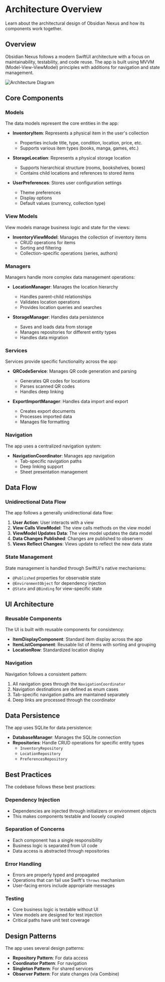 # Architecture Overview

Learn about the architectural design of Obsidian Nexus and how its components work together.

## Overview

Obsidian Nexus follows a modern SwiftUI architecture with a focus on maintainability, testability, and code reuse. The app is built using MVVM (Model-View-ViewModel) principles with additions for navigation and state management.

![Architecture Diagram](architecture-diagram)

## Core Components

### Models

The data models represent the core entities in the app:

- **InventoryItem**: Represents a physical item in the user's collection
  - Properties include title, type, condition, location, price, etc.
  - Supports various item types (books, manga, games, etc.)

- **StorageLocation**: Represents a physical storage location
  - Supports hierarchical structure (rooms, bookshelves, boxes)
  - Contains child locations and references to stored items

- **UserPreferences**: Stores user configuration settings
  - Theme preferences
  - Display options
  - Default values (currency, collection type)

### View Models

View models manage business logic and state for the views:

- **InventoryViewModel**: Manages the collection of inventory items
  - CRUD operations for items
  - Sorting and filtering
  - Collection-specific operations (series, authors)

### Managers

Managers handle more complex data management operations:

- **LocationManager**: Manages the location hierarchy
  - Handles parent-child relationships
  - Validates location operations
  - Provides location queries and searches

- **StorageManager**: Handles data persistence
  - Saves and loads data from storage
  - Manages repositories for different entity types
  - Handles data migration

### Services

Services provide specific functionality across the app:

- **QRCodeService**: Manages QR code generation and parsing
  - Generates QR codes for locations
  - Parses scanned QR codes
  - Handles deep linking

- **ExportImportManager**: Handles data import and export
  - Creates export documents
  - Processes imported data
  - Manages file formatting

### Navigation

The app uses a centralized navigation system:

- **NavigationCoordinator**: Manages app navigation
  - Tab-specific navigation paths
  - Deep linking support
  - Sheet presentation management

## Data Flow

### Unidirectional Data Flow

The app follows a generally unidirectional data flow:

1. **User Action**: User interacts with a view
2. **View Calls ViewModel**: The view calls methods on the view model
3. **ViewModel Updates Data**: The view model updates the data model
4. **Data Changes Published**: Changes are published to observers
5. **Views Reflect Changes**: Views update to reflect the new data state

### State Management

State management is handled through SwiftUI's native mechanisms:

- `@Published` properties for observable state
- `@EnvironmentObject` for dependency injection
- `@State` and `@Binding` for view-specific state

## UI Architecture

### Reusable Components

The UI is built with reusable components for consistency:

- **ItemDisplayComponent**: Standard item display across the app
- **ItemListComponent**: Reusable list of items with sorting and grouping
- **LocationRow**: Standardized location display

### Navigation

Navigation follows a consistent pattern:

1. All navigation goes through the `NavigationCoordinator`
2. Navigation destinations are defined as enum cases
3. Tab-specific navigation paths are maintained separately
4. Deep links are processed through the coordinator

## Data Persistence

The app uses SQLite for data persistence:

- **DatabaseManager**: Manages the SQLite connection
- **Repositories**: Handle CRUD operations for specific entity types
  - `InventoryRepository`
  - `LocationRepository`
  - `PreferencesRepository`

## Best Practices

The codebase follows these best practices:

### Dependency Injection

- Dependencies are injected through initializers or environment objects
- This makes components testable and loosely coupled

### Separation of Concerns

- Each component has a single responsibility
- Business logic is separated from UI code
- Data access is abstracted through repositories

### Error Handling

- Errors are properly typed and propagated
- Operations that can fail use Swift's `throws` mechanism
- User-facing errors include appropriate messages

### Testing

- Core business logic is testable without UI
- View models are designed for test injection
- Critical paths have unit test coverage

## Design Patterns

The app uses several design patterns:

- **Repository Pattern**: For data access
- **Coordinator Pattern**: For navigation
- **Singleton Pattern**: For shared services
- **Observer Pattern**: For state changes (via Combine) 